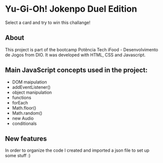 # Yu-Gi-Oh! Jokenpo Duel Edition
Select a card and try to win this challange!

## About

This project is part of the bootcamp Potência Tech iFood - Desenvolvimento de Jogos from DIO.
It was developed with HTML, CSS and Javascript.

## Main JavaScript concepts used in the project:
- DOM maipulation
- addEventListener()
- object manipulation
- functions
- forEach
- Math.floor()
- Math.random()
- new Audio
- conditionals

## New features
In order to organize the code I created and imported a json file to set up some stuff :)
